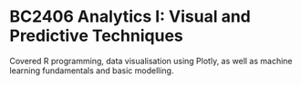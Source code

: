 # BC2406 Analytics I: Visual and Predictive Techniques

Covered R programming, data visualisation using Plotly, as well as machine learning fundamentals and basic modelling.
